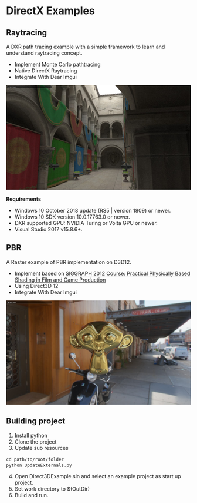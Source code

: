 # DirectX Examples
## Raytracing
A DXR path tracing example with a simple framework to learn and understand raytracing concept.

- Implement Monte Carlo pathtracing
- Native DirectX Raytracing
- Integrate With Dear Imgui

![Result of display](https://github.com/JulianAtGitHub/Direct3DExample/blob/master/screenshot.jpg)

**Requirements**
- Windows 10 October 2018 update (RS5 | version 1809) or newer.
- Windows 10 SDK version 10.0.17763.0 or newer.
- DXR supported GPU: NVIDIA Turing or Volta GPU or newer.
- Visual Studio 2017 v15.8.6+.

## PBR
A Raster example of PBR implementation on D3D12.

- Implement based on [SIGGRAPH 2012 Course: Practical Physically Based Shading in Film and Game Production](https://blog.selfshadow.com/publications/s2012-shading-course/#course_content)
- Using Direct3D 12
- Integrate With Dear Imgui

![Result of display](https://github.com/JulianAtGitHub/Direct3DExample/blob/master/pbrshot.jpg)

## Building project
1. Install python
2. Clone the project
3. Update sub resources
> 
    cd path/to/root/folder
    python UpdateExternals.py
4. Open Direct3DExample.sln and select an example project as start up project.
5. Set work directory to $(OutDir)
6. Build and run.

